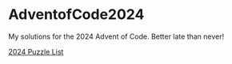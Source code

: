 # AdventofCode2024
My solutions for the 2024 Advent of Code. Better late than never!

[2024 Puzzle List](https://adventofcode.com/2024)
